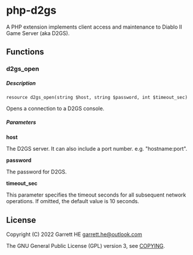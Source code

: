 # php-d2gs

A PHP extension implements client access and maintenance to Diablo
II Game Server (aka D2GS).

## Functions

### d2gs_open

##### Description

`resource d2gs_open(string $host, string $password, int $timeout_sec)`

Opens a connection to a D2GS console.

##### Parameters

**host**

The D2GS server. It can also include a port number. e.g. "hostname:port".

**password**

The password for D2GS.

**timeout_sec**

This parameter specifies the timeout seconds for all subsequent network operations. If omitted, the default value is 10 seconds.

## License

Copyright (C) 2022 Garrett HE <garrett.he@outlook.com>

The GNU General Public License (GPL) version 3, see [COPYING](./COPYING).
